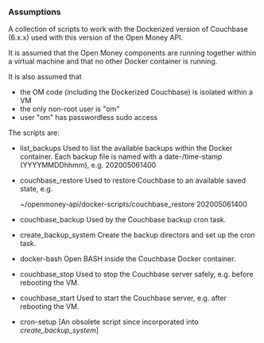 ### Assumptions

A collection of scripts to work with the Dockerized version of Couchbase (6.x.x)
used with this version of the Open Money API.

It is assumed that the Open Money components are running together within a
virtual machine and that no other Docker container is running.

It is also assumed that 
- the OM code (including the Dockerized Couchbase) is isolated within a VM 
- the only non-root user is "om"
- user "om" has passwordless sudo access


The scripts are:

- list_backups
  Used to list the available backups within the Docker container.
  Each backup file is named with a date-/time-stamp (YYYYMMDDhhmm), e.g.
    202005061400

- couchbase_restore
  Used to restore Couchbase to an available saved state, e.g.
    
    ~/openmoney-api/docker-scripts/couchbase_restore 202005061400

- couchbase_backup
  Used by the Couchbase backup cron task.

- create_backup_system
  Create the backup directors and set up the cron task.

- docker-bash
  Open BASH inside the Couchbase Docker container.

- couchbase_stop
  Used to stop the Couchbase server safely, e.g. before rebooting the VM. 

- couchbase_start
  Used to start the Couchbase server, e.g. after rebooting the VM. 

- cron-setup
  [An obsolete script since incorporated into _create_backup_system_]
